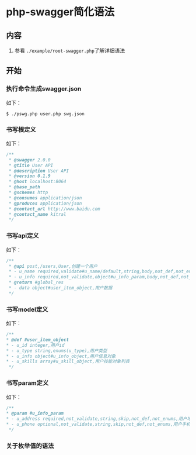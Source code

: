 # php-swagger简化语法
## 内容
1. 参看 `./example/root-swagger.php`了解详细语法

## 开始
### 执行命令生成swagger.json
如下：
```
$ ./pswg.php user.php swg.json
```
### 书写根定义
如下：
```php
/**
 * @swagger 2.0.0
 * @title User API
 * @description User API
 * @version 0.1.9
 * @host localhost:8064
 * @base_path
 * @schemes http
 * @consumes application/json
 * @produces application/json
 * @contact_url http://www.baidu.com
 * @contact_name kitral
 */
```

### 书写api定义
如下：
```php
/**
 * @api post,/users,User,创建一个用户
 * - u_name required,validate#u_name/default,string,body,not_def,not_enums,用户昵称
 * - u_info required,not_validate,object#u_info_param,body,not_def,not_enums,用户信息
 * @return #global_res
 * - data object#user_item_object,用户数据
 */
```

### 书写model定义
如下：
```php
/**
* @def #user_item_object
* - u_id integer,用户id
* - u_type string,enums(u_type),用户类型
* - u_info object#u_info_object,用户信息对象
* - u_skills array#u_skill_object,用户技能对象列表
 */
```


### 书写param定义
如下：
```php
/**
* @param #u_info_param
* - u_address required,not_validate,string,skip,not_def,not_enums,用户地址
* - u_phone optional,not_validate,string,skip,not_def,not_enums,用户手机号码
 */
```

### 关于枚举值的语法
